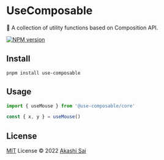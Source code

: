 # UseComposable

🔧 A collection of utility functions based on Composition API.

[![NPM version](https://img.shields.io/npm/v/nogi-api?color=a1b858&label=)](https://www.npmjs.com/package/@use-composable/core)

## Install

```shell
pnpm install use-composable
```

## Usage

```ts
import { useMouse } from '@use-composable/core'

const { x, y } = useMouse()
```

## License

[MIT](./LICENSE) License © 2022 [Akashi Sai](https://github.com/akashigakki)

